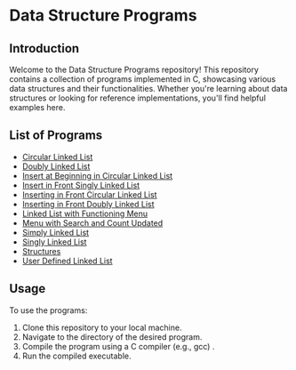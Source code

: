 # Data Structure Programs

## Introduction
Welcome to the Data Structure Programs repository! This repository contains a collection of programs implemented in C, showcasing various data structures and their functionalities. Whether you're learning about data structures or looking for reference implementations, you'll find helpful examples here.

## List of Programs
- [Circular Linked List](circular%20linked%20list.c)
- [Doubly Linked List](doubly%20linked%20list.c)
- [Insert at Beginning in Circular Linked List](insert%20at%20beginning%20in%20circular%20linked%20list.c)
- [Insert in Front Singly Linked List](insert%20in%20front%20singly%20linked%20list.c)
- [Inserting in Front Circular Linked List](inserting%20in%20front%20circular%20linked%20list.c)
- [Inserting in Front Doubly Linked List](inserting%20in%20front%20doubly%20linked%20list.c)
- [Linked List with Functioning Menu](linked%20list%20with%20functioning%20menu%20.c)
- [Menu with Search and Count Updated](menu%20with%20search%20and%20count%20updated.c)
- [Simply Linked List](simply%20linked%20list.c)
- [Singly Linked List](singly%20linked%20list.c)
- [Structures](structures.c)
- [User Defined Linked List](user%20defined%20linked%20list.c)

## Usage
To use the programs:
1. Clone this repository to your local machine.
2. Navigate to the directory of the desired program.
3. Compile the program using a C compiler (e.g., gcc) .
4. Run the compiled executable.

